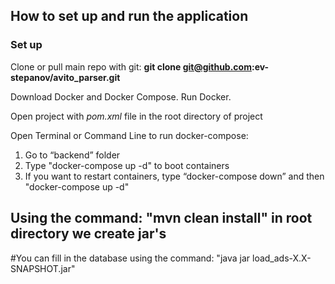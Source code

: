 ## How to set up and run the application

### Set up

Clone or pull main repo with git: 
**git clone git@github.com:ev-stepanov/avito_parser.git**

Download Docker and Docker Compose. Run Docker.

Open project with *pom.xml* file in the root directory of project

Open Terminal or Command Line to run docker-compose:
1. Go to “backend” folder
2. Type "docker-compose up -d" to boot containers
3. If you want to restart containers, type “docker-compose down” and then "docker-compose up -d"

## Using the command: "mvn clean install" in root directory we create jar's

#You can fill in the database using the command: "java jar load_ads-X.X-SNAPSHOT.jar"
